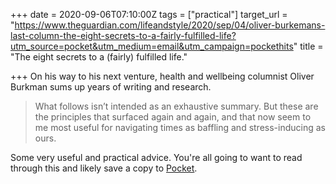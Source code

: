 +++
date = 2020-09-06T07:10:00Z
tags = ["practical"]
target_url = "https://www.theguardian.com/lifeandstyle/2020/sep/04/oliver-burkemans-last-column-the-eight-secrets-to-a-fairly-fulfilled-life?utm_source=pocket&utm_medium=email&utm_campaign=pockethits"
title = "The eight secrets to a (fairly) fulfilled life."

+++
On his way to his next venture, health and wellbeing columnist Oliver Burkman sums up years of writing and research.

> What follows isn’t intended as an exhaustive summary. But these are the principles that surfaced again and again, and that now seem to me most useful for navigating times as baffling and stress-inducing as ours.

Some very useful and practical advice. You're all going to want to read through this and likely save a copy to [Pocket](https://www.getpocket.com "Get Pocket").